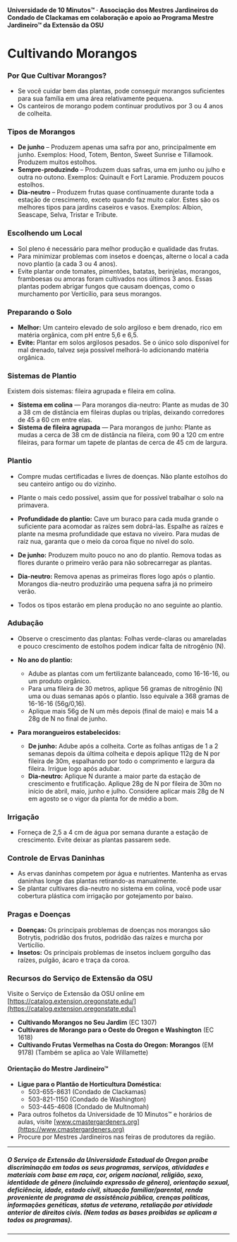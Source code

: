 #### Universidade de 10 Minutos™ · Associação dos Mestres Jardineiros do Condado de Clackamas em colaboração e apoio ao Programa Mestre Jardineiro™ da Extensão da OSU

# Cultivando Morangos

### Por Que Cultivar Morangos?
- Se você cuidar bem das plantas, pode conseguir morangos suficientes para sua família em uma área relativamente pequena.
- Os canteiros de morango podem continuar produtivos por 3 ou 4 anos de colheita.

### Tipos de Morangos
- **De junho** – Produzem apenas uma safra por ano, principalmente em junho. Exemplos: Hood, Totem, Benton, Sweet Sunrise e Tillamook. Produzem muitos estolhos.
- **Sempre-produzindo** – Produzem duas safras, uma em junho ou julho e outra no outono. Exemplos: Quinault e Fort Laramie. Produzem poucos estolhos.
- **Dia-neutro** – Produzem frutas quase continuamente durante toda a estação de crescimento, exceto quando faz muito calor. Estes são os melhores tipos para jardins caseiros e vasos. Exemplos: Albion, Seascape, Selva, Tristar e Tribute.

### Escolhendo um Local
- Sol pleno é necessário para melhor produção e qualidade das frutas.
- Para minimizar problemas com insetos e doenças, alterne o local a cada novo plantio (a cada 3 ou 4 anos).
- Evite plantar onde tomates, pimentões, batatas, berinjelas, morangos, framboesas ou amoras foram cultivados nos últimos 3 anos. Essas plantas podem abrigar fungos que causam doenças, como o murchamento por Verticílio, para seus morangos.

### Preparando o Solo
- **Melhor:** Um canteiro elevado de solo argiloso e bem drenado, rico em matéria orgânica, com pH entre 5,6 e 6,5.
- **Evite:** Plantar em solos argilosos pesados. Se o único solo disponível for mal drenado, talvez seja possível melhorá-lo adicionando matéria orgânica.

### Sistemas de Plantio
Existem dois sistemas: fileira agrupada e fileira em colina.

- **Sistema em colina** — Para morangos dia-neutro: Plante as mudas de 30 a 38 cm de distância em fileiras duplas ou triplas, deixando corredores de 45 a 60 cm entre elas.
- **Sistema de fileira agrupada** — Para morangos de junho: Plante as mudas a cerca de 38 cm de distância na fileira, com 90 a 120 cm entre fileiras, para formar um tapete de plantas de cerca de 45 cm de largura.

### Plantio
- Compre mudas certificadas e livres de doenças. Não plante estolhos do seu canteiro antigo ou do vizinho.
- Plante o mais cedo possível, assim que for possível trabalhar o solo na primavera.
- **Profundidade do plantio:** Cave um buraco para cada muda grande o suficiente para acomodar as raízes sem dobrá-las. Espalhe as raízes e plante na mesma profundidade que estava no viveiro. Para mudas de raiz nua, garanta que o meio da coroa fique no nível do solo.

- **De junho:** Produzem muito pouco no ano do plantio. Remova todas as flores durante o primeiro verão para não sobrecarregar as plantas.
- **Dia-neutro:** Remova apenas as primeiras flores logo após o plantio. Morangos dia-neutro produzirão uma pequena safra já no primeiro verão.
- Todos os tipos estarão em plena produção no ano seguinte ao plantio.

### Adubação
- Observe o crescimento das plantas: Folhas verde-claras ou amareladas e pouco crescimento de estolhos podem indicar falta de nitrogênio (N).

- **No ano do plantio:**
  - Adube as plantas com um fertilizante balanceado, como 16-16-16, ou um produto orgânico.
  - Para uma fileira de 30 metros, aplique 56 gramas de nitrogênio (N) uma ou duas semanas após o plantio. Isso equivale a 368 gramas de 16-16-16 (56g/0,16).
  - Aplique mais 56g de N um mês depois (final de maio) e mais 14 a 28g de N no final de junho.

- **Para morangueiros estabelecidos:**
  - **De junho:** Adube após a colheita. Corte as folhas antigas de 1 a 2 semanas depois da última colheita e depois aplique 112g de N por fileira de 30m, espalhando por todo o comprimento e largura da fileira. Irrigue logo após adubar.
  - **Dia-neutro:** Aplique N durante a maior parte da estação de crescimento e frutificação. Aplique 28g de N por fileira de 30m no início de abril, maio, junho e julho. Considere aplicar mais 28g de N em agosto se o vigor da planta for de médio a bom.

### Irrigação
- Forneça de 2,5 a 4 cm de água por semana durante a estação de crescimento. Evite deixar as plantas passarem sede.

### Controle de Ervas Daninhas
- As ervas daninhas competem por água e nutrientes. Mantenha as ervas daninhas longe das plantas retirando-as manualmente.
- Se plantar cultivares dia-neutro no sistema em colina, você pode usar cobertura plástica com irrigação por gotejamento por baixo.

### Pragas e Doenças
- **Doenças:** Os principais problemas de doenças nos morangos são Botrytis, podridão dos frutos, podridão das raízes e murcha por Verticílio.
- **Insetos:** Os principais problemas de insetos incluem gorgulho das raízes, pulgão, ácaro e traça da coroa.

### Recursos do Serviço de Extensão da OSU
Visite o Serviço de Extensão da OSU online em [https://catalog.extension.oregonstate.edu/](https://catalog.extension.oregonstate.edu/)

- **Cultivando Morangos no Seu Jardim** (EC 1307)
- **Cultivares de Morango para o Oeste do Oregon e Washington** (EC 1618)
- **Cultivando Frutas Vermelhas na Costa do Oregon: Morangos** (EM 9178) (Também se aplica ao Vale Willamette)

#### Orientação do Mestre Jardineiro™

- **Ligue para o Plantão de Horticultura Doméstica:**
  - 503-655-8631 (Condado de Clackamas)
  - 503-821-1150 (Condado de Washington)
  - 503-445-4608 (Condado de Multnomah)
- Para outros folhetos da Universidade de 10 Minutos™ e horários de aulas, visite [www.cmastergardeners.org](https://www.cmastergardeners.org)
- Procure por Mestres Jardineiros nas feiras de produtores da região.

---

##### O Serviço de Extensão da Universidade Estadual do Oregon proíbe discriminação em todos os seus programas, serviços, atividades e materiais com base em raça, cor, origem nacional, religião, sexo, identidade de gênero (incluindo expressão de gênero), orientação sexual, deficiência, idade, estado civil, situação familiar/parental, renda proveniente de programa de assistência pública, crenças políticas, informações genéticas, status de veterano, retaliação por atividade anterior de direitos civis. (Nem todas as bases proibidas se aplicam a todos os programas).
---
